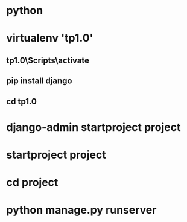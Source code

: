 # python

# virtualenv 'tp1.0'

## tp1.0\Scripts\activate

## pip install django

## cd tp1.0

# django-admin startproject project

# startproject project

# cd project

# python manage.py runserver
